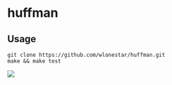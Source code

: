 # huffman

## Usage

```shell
git clone https://github.com/wlonestar/huffman.git
make && make test
```

![](https://image-1305118058.cos.ap-nanjing.myqcloud.com/image/usage.jpg)
